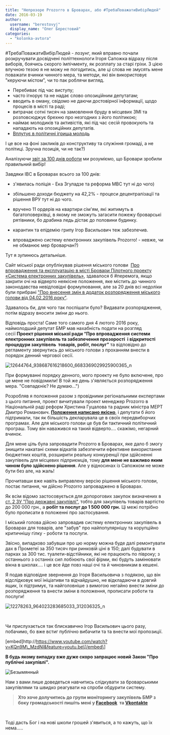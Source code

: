 ```yaml
---
title: "Непрозоре Prozorro в Броварах, або #ТребаПоважатиВибірЛюдей"
date: 2016-03-19
author: 
  username: "berestovyj"
  display_name: "Олег Берестовий"
categories: 
  - "kolonka-avtora"
---
```


#ТребаПоважатиВибірЛюдей - лозунг, який вправно почали розкручувати досвідчені політтехнологи Ігоря Сапожка відразу після виборів, боячись скорого імпічменту, як розплату за старі гріхи. З цією влучною тезою я не можу не погодитись, але ці слова не змусять мене поважати вчинки чинного мера, та методи, які він використовує "керуючи містом", чи то пак роблячи вигляд.

- Перебиває під час виступу;
- часто ігнорує та не надає слово опозиційним депутатам;
- вводить в оману, свідомо не даючи достовірної інформації, щодо процесів в місті та раді;
- витрачає сотні тисяч на замовлення бруду в місцевих ЗМІ та розповсюджує брехню про незгодних з його політикою;
- наймає молодиків та активістів, які під час сесій провокують та нападають на опозиційних депутатів.
- [Вплутує в політичні ігрища молодь](https://mpz.brovary.org/52796-2/)

І це все на фоні закликів до конструктиву та служіння громаді, а не політиці. Зручна позиція, чи не так?)

Аналізуючи [звіт за 100 днів роботи](https://www.facebook.com/i.sapozhko.official/photos/a.1280198871997016.1073741827.1277675122249391/1286457911371112/?type=3&theater) ми розуміємо, що Бровари зробили правильний вибір!

Завдяки ІВС в Броварах всього за 100 днів:

- з'явилась поліція - Ека Згуладзе та реформа МВС тут ні до чого)
- збільшено доходи бюджету на 42,2% - процеси децентралізації та рішення ВРУ тут ні до чого.
- вручено 11 ордерів на квартири сім'ям, які житимуть в багатоповерхівці, в якому не зможуть загасити пожежу броварські рятівники, бо драбина ледь дістає до половини будинку.
- карантин та епідемію грипу Ігор Васильович теж забезпечив.

- впроваджено систему електронних закупівель Prozorro! - невже, чи не обманює мер броварчан?)

Тут я зупинюсь детальніше.

Сайт міської ради опублікував рішення міського голови  [Про впровадження та експлуатацію в місті Бровари Пілотного проекту «Система електронних закупівель»](http://brovary.kiev.ua/rozporyadzhennya-m%D1%96skogo-golovi-v%D1%96d-04022016-%E2%84%96-26-od-pro-vprovadzhennya-ta-ekspluatats%D1%96yu-v-m%D1%96st%D1%96-br), здавалося б #перемога, якщо закрити очі на відверто неякісне положення, яке містить до чинного законодавства невідповідні формулювання, але за 20 днів всі недоліки були прибрані ["Про внесення змін в додаток розпорядження міського голови від 04.02.2016 року"](http://brovary.kiev.ua/rozporyadzhennya-m%D1%96skogo-golovi-v%D1%96d-24022016-%E2%84%9641-od-pro-vnesennya-zm%D1%96n-v-dodatok-rozporyadzhennya-m%D1%96).

Здавалось би, для чого так поспішати було? Видавати розпорядження, потім відразу вносити зміни до нього.

Відповідь проста! Саме того самого дня 4 лютого 2016 року, наймолодший депутат БМР мав нахабність подати на розгляд сесії **Проект рішення міської ради “Про впровадження системи електронних закупівель та забезпечення прозорості  і відкритості процедури закупівель  товарів, робіт, послуг”** та відповідно до регламенту звернутись до міського голови з проханням внести в порядок денний чергової сесії.

![12644764_938687616218600_6683369029925900365_n](https://mpz.brovary.org/wp-content/uploads/2016/03/12644764_938687616218600_6683369029925900365_n.jpg)

При формуванні порядку денного, мого проекту не було включене, про це мене не повідомили! В той же день з'являється розпорядження мера. "Совпадєніє? Не думаю...")

Розробляв я положення разом з провідними регіональними експертами з цього питання, проект вичитували проект менеджер Prozorro в Національній раді реформ Христина Гуцалова та радник міністра МЕРТ Дмитро Романович. **[Положення написано якісно](https://drive.google.com/open?id=0B4ruCOgC3_5oZGR3Y1psMVdBTlE)**, і депутати б його підтримали, так як більшість декларувала це в своїх передвиборчих програмах. Але для міського голови це був би тактичний політичний програш. Тому він наважився на такий відверто.... скажімо, негарний вчинок.

Для мене ціль була запровадити Prozorro в Броварах, яке дало б змогу знищити накатані схеми відкатів забезпечити ефективне використання бюджетних коштів, розширити реальну конкуренції при здійсненні закупівель для місцевих підприємців, тому **для мене не важливо яким чином було здійснено рішення**. Але у відносинах із Сапожком не може бути без але, на жаль!

Прочитавши вже навіть виправлену версію рішення міського голови, постає питання, чи дійсно Prozorro запроваджено в Броварах.

Як всім відомо застосовується для допорогових закупок визначених в [ст. 2 ЗУ "Про державні закупівлі"](http://zakon5.rada.gov.ua/laws/show/1197-18), тобто для закупівель товарів вартістю до 200 000 грн., а **робіт та послуг до 1 500 000 грн.** Ці межі потрібно було прописати в положенні про застосування.

І міський голова дійсно запровадив систему електронних закупівель в Броварах для товарів, але "забув" про найпопулярнішу та корупційно критичнішу гілку - роботи та послуги.

Звісно, випадково забувши про цю норму можна буде далі ремонтувати дах в Прометеї за 350 тисяч при ринковій ціні в 150; далі будувати в парках за 300 тис. туалети-відстійники, які не працюють по півроку; з останнього з останніх сил лобіюють свої фірми, які будуть замінювати вікна в школах.... і це все йде повз наші очі та й чиновникам в кешені.

Я подав відповідне звернення до Ігоря Васильовича з подякою, що він відслідковує мої ініціативи та відчайдушно, не відкладаючи в довгий ящик, їх підтримує, та найголовніше з вимогою негайно внести зміни до розпорядження та внести зміни в положення, прописати роботи та послуги!

![12278263_964023283685033_312036325_n](https://mpz.brovary.org/wp-content/uploads/2016/03/12278263_964023283685033_312036325_n.jpg)

 

Чи прислухається так блискавично Ігор Васильович цього разу, побачимо, бо вже встиг публічно вибачити та та внести мої пропозиції.

\[embed\]http://https://www.youtube.com/watch?v=KQn9M\_MzdNI&feature=youtu.be\[/embed\]

**В будь якому випадку вже дуже скоро запрацює новий Закон "Про публічні закупівлі".**

![Безымянный](https://mpz.brovary.org/wp-content/uploads/2016/03/Bezymyannyj.png)

Нам з вами лише доведеться навчитись слідкувати за броварськими закупівлями та швидко реагувати на спроби обдурити систему.

> **Хто хоче долучитись до групи моніторингу закупівель БМР з боку громадськості пишіть мені у [Facebook](https://www.facebook.com/berestovy)  та [Vkont](https://vk.com/olehberestovy)[akte](https://vk.com/olehberestovy)**

 

Тоді дасть Бог і на нові школи грошей з'явиться, а то кажуть, що їх нема.....
